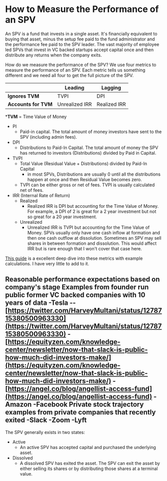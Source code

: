 # How to Measure the Performance of an SPV

An SPV is a fund that invests in a single asset. It's financially equivalent to buying that asset, minus the setup fee paid to the fund administrator and the performance fee paid to the SPV leader. The vast majority of employee led SPVs that invest in VC backed startups accept capital once and then distribute any returns when the company exits.

How do we measure the performance of the SPV? We use four metrics to measure the performance of an SPV. Each metric tells us something different and we need all four to get the full picture of the SPV. 


|   |  Leading |  Lagging |   
|-|-|-|
| **Ignores TVM**  | TVPI  | DPI  |   
| **Accounts for TVM**  | Unrealized IRR | Realized IRR  |   

***TVM** = Time Value of Money
- PI
	- Paid-in capital. The total amount of money investors have sent to the SPV (including admin fees).   
- DPI
    -   Distributions to Paid-In Capital. The total amount of money the SPV has returned to investors (Distributions) divided by Paid in Capital.
-   TVPI
	- Total Value (Residual Value + Distributions) divided by Paid-In Capital
		- in most SPVs, Distributions are usually 0 until all the distributions happen at once and then Residual Value becomes zero. 
    -  TVPI can be either gross or net of fees. TVPI is usually calculated net of fees. 
-   IRR (Internal Rate of Return)
	-   Realized
		- Realized IRR is DPI but accounting for the Time Value of Money. For example, a DPI of 2 is great for a 2 year investment but not so great for a 20 year investment. 
    -   Unrealized
	    - Unrealized IRR is TVPI but accounting for the Time Value of Money. SPVs usually only have one cash inflow at formation and then one cash outflow at dissolution. Sometimes an SPV may sell shares in between formation and dissolution. This would affect IRR but is rare enough that I won't cover that case here.

[This guide](http://www.allenlatta.com/allens-blog/lp-corner-fund-performance-metrics-internal-rate-of-return-irr-part-one%5D%28http://www.allenlatta.com/allens-blog/lp-corner-fund-performance-metrics-internal-rate-of-return-irr-part-one) is a excellent deep dive into these metrics with example calculations. I have very little to add to it. 


Reasonable performance expectations based on company's stage
Examples from founder run public former VC backed companies with 10 years of data
-Tesla
--[https://twitter.com/HarveyMultani/status/1278715380500963330](https://twitter.com/HarveyMultani/status/1278715380500963330)
-[https://equityzen.com/knowledge-center/newsletter/now-that-slack-is-public-how-much-did-investors-make/](https://equityzen.com/knowledge-center/newsletter/now-that-slack-is-public-how-much-did-investors-make/)
-[https://angel.co/blog/angellist-access-fund](https://angel.co/blog/angellist-access-fund)
-Amazon
-Facebook
Private stock trajectory examples from private companies that recently exited
-Slack
-Zoom
-Lyft
-

The SPV generally exists in two states: 
- Active
	- An active SPV has accepted capital and purchased the underlying asset.
- Dissolved
	- A dissolved SPV has exited the asset. The SPV can exit the asset by either selling its shares or by distributing those shares at a terminal value. 
<!--stackedit_data:
eyJoaXN0b3J5IjpbNzQyMTY0MzksODk2Mjk2MjkzLC0xNjM5Nj
Y0OTEzLDMwNDczMjE0MSwxNjE3NDk1NzY4LC0xMjU1MTMwMTgs
LTIwNzQ4NzAzODcsLTIwOTk3MDgyMjMsMjAzMjA1ODA5NSwtMz
MwNDE5NTE4LDEyMzk3NTMxODQsLTEzMzUwMDQwODBdfQ==
-->
